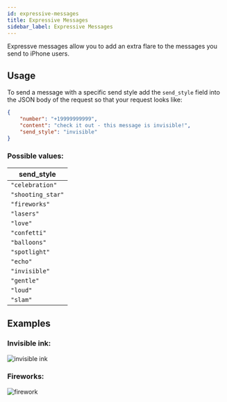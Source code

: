 ```yaml
---
id: expressive-messages
title: Expressive Messages
sidebar_label: Expressive Messages
---
```


Expressve messages allow you to add an extra flare to the messages you send to iPhone users.

## Usage
To send a message with a specific send style add the `send_style` field into the JSON body of the request so that your request looks like:

```json
{
    "number": "+19999999999",
    "content": "check it out - this message is invisible!",
    "send_style": "invisible"
}
```

### Possible values:

| send_style |
| --- |
| `"celebration"` |
| `"shooting_star"` |
| `"fireworks"` |
| `"lasers"` |
| `"love"` |
| `"confetti"` |
| `"balloons"` |
| `"spotlight"` |
| `"echo"` |
| `"invisible"` |
| `"gentle"` |
| `"loud"` |
| `"slam"` |

## Examples
### Invisible ink:
![invisible ink](/static/img/invisible_ink_example.jpeg)
### Fireworks:
![firework](/static/img/fireworks_example.jpg)